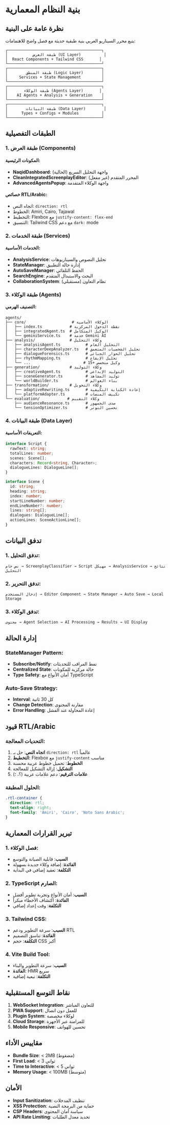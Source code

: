 # بنية النظام المعمارية

## نظرة عامة على البنية

يتبع محرر السيناريو العربي بنية طبقية حديثة مع فصل واضح للاهتمامات:

```
┌─────────────────────────────────────────┐
│           طبقة العرض (UI Layer)          │
│  React Components + Tailwind CSS       │
└─────────────────────────────────────────┘
┌─────────────────────────────────────────┐
│        طبقة المنطق (Logic Layer)        │
│     Services + State Management         │
└─────────────────────────────────────────┘
┌─────────────────────────────────────────┐
│       طبقة الوكلاء (Agents Layer)       │
│    AI Agents + Analysis + Generation    │
└─────────────────────────────────────────┘
┌─────────────────────────────────────────┐
│        طبقة البيانات (Data Layer)        │
│      Types + Configs + Modules          │
└─────────────────────────────────────────┘
```

## الطبقات التفصيلية

### 1. طبقة العرض (Components)

#### المكونات الرئيسية:
- **NaqidDashboard**: واجهة التحليل السريع (الحالية)
- **CleanIntegratedScreenplayEditor**: المحرر المتقدم (غير مفعل)
- **AdvancedAgentsPopup**: واجهة الوكلاء المتقدمة

#### خصائص RTL/Arabic:
- اتجاه النص: `direction: rtl`
- الخطوط: Amiri, Cairo, Tajawal
- التخطيط: Flexbox مع `justify-content: flex-end`
- التنسيق: Tailwind CSS مع دعم `dark:` mode

### 2. طبقة الخدمات (Services)

#### الخدمات الأساسية:
- **AnalysisService**: تحليل النصوص والسيناريوهات
- **StateManager**: إدارة حالة التطبيق
- **AutoSaveManager**: الحفظ التلقائي
- **SearchEngine**: البحث والاستبدال المتقدم
- **CollaborationSystem**: نظام التعاون (مستقبلي)

### 3. طبقة الوكلاء (Agents)

#### التصنيف الهرمي:

```
agents/
├── core/                    # الوكلاء الأساسية
│   ├── index.ts            # نقطة الدخول المركزية
│   ├── integratedAgent.ts  # الوكيل المتكامل
│   └── geminiService.ts    # خدمة Gemini AI
├── analysis/               # وكلاء التحليل
│   ├── analysisAgent.ts           # التحليل العام
│   ├── characterDeepAnalyzer.ts   # تحليل الشخصيات المتعمق
│   ├── dialogueForensics.ts       # تحليل الحوار الجنائي
│   ├── rhythmMapping.ts           # تحليل الإيقاع
│   └── ...                       # 15+ وكيل متخصص
├── generation/             # وكلاء التوليد
│   ├── creativeAgent.ts           # التوليد الإبداعي
│   ├── sceneGenerator.ts          # توليد المشاهد
│   └── worldBuilder.ts            # بناء العوالم
├── transformation/         # وكلاء التحويل
│   ├── adaptiveRewriting.ts       # إعادة الكتابة التكيفية
│   └── platformAdapter.ts         # تكييف المنصات
└── evaluation/            # وكلاء التقييم
    ├── audienceResonance.ts       # صدى الجمهور
    └── tensionOptimizer.ts        # تحسين التوتر
```

### 4. طبقة البيانات (Data Layer)

#### التعريفات الأساسية:
```typescript
interface Script {
  rawText: string;
  totalLines: number;
  scenes: Scene[];
  characters: Record<string, Character>;
  dialogueLines: DialogueLine[];
}

interface Scene {
  id: string;
  heading: string;
  index: number;
  startLineNumber: number;
  endLineNumber?: number;
  lines: string[];
  dialogues: DialogueLine[];
  actionLines: SceneActionLine[];
}
```

## تدفق البيانات

### 1. تدفق التحليل:
```
نص خام → ScreenplayClassifier → Script مهيكل → AnalysisService → نتائج التحليل
```

### 2. تدفق التحرير:
```
إدخال المستخدم → Editor Component → State Manager → Auto Save → Local Storage
```

### 3. تدفق الوكلاء:
```
محتوى → Agent Selection → AI Processing → Results → UI Display
```

## إدارة الحالة

### StateManager Pattern:
- **Subscribe/Notify**: نمط المراقب للتحديثات
- **Centralized State**: حالة مركزية للمكونات
- **Type Safety**: أمان الأنواع مع TypeScript

### Auto-Save Strategy:
- **Interval**: كل 30 ثانية
- **Change Detection**: مقارنة المحتوى
- **Error Handling**: إعادة المحاولة عند الفشل

## قيود RTL/Arabic

### التحديات المعالجة:
1. **اتجاه النص**: حل بـ `direction: rtl` عالمياً
2. **التخطيط**: Flexbox مع `justify-content` مناسب
3. **الخطوط**: تحميل خطوط عربية محسنة
4. **التشكيل**: إزالة التشكيل للمعالجة
5. **علامات الترقيم**: دعم علامات عربية (؟، ؛)

### الحلول المطبقة:
```css
.rtl-container {
  direction: rtl;
  text-align: right;
  font-family: 'Amiri', 'Cairo', 'Noto Sans Arabic';
}
```

## تبرير القرارات المعمارية

### 1. فصل الوكلاء:
- **السبب**: قابلية الصيانة والتوسع
- **الفائدة**: إضافة وكلاء جديدة بسهولة
- **التكلفة**: تعقيد إضافي في البداية

### 2. TypeScript الصارم:
- **السبب**: أمان الأنواع وتجربة تطوير أفضل
- **الفائدة**: اكتشاف الأخطاء مبكراً
- **التكلفة**: وقت إعداد إضافي

### 3. Tailwind CSS:
- **السبب**: سرعة التطوير ودعم RTL
- **الفائدة**: تناسق التصميم
- **التكلفة**: حجم CSS أكبر

### 4. Vite Build Tool:
- **السبب**: سرعة التطوير والبناء
- **الفائدة**: HMR سريع
- **التكلفة**: تبعية إضافية

## نقاط التوسع المستقبلية

1. **WebSocket Integration**: للتعاون المباشر
2. **PWA Support**: للعمل دون اتصال
3. **Plugin System**: لوكلاء مخصصة
4. **Cloud Storage**: للمزامنة عبر الأجهزة
5. **Mobile Responsive**: تحسين للهواتف

## مقاييس الأداء

- **Bundle Size**: < 2MB (مضغوط)
- **First Load**: < 3 ثواني
- **Time to Interactive**: < 5 ثواني
- **Memory Usage**: < 100MB (متوسط)

## الأمان

- **Input Sanitization**: تنظيف المدخلات
- **XSS Protection**: حماية من البرمجة النصية
- **CSP Headers**: سياسة أمان المحتوى
- **API Rate Limiting**: تحديد معدل الطلبات